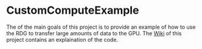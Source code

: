 # CustomComputeExample  
The of the main goals of this project is to provide an example of how to use the RDG to transfer large amounts of data to the GPU.
The [Wiki](https://github.com/nfgrep/CustomComputeExample/wiki) of this project contains an explaination of the code.
